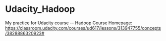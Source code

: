 # Udacity_Hadoop
My practice for Udacity course -- Hadoop
Course Homepage: https://classroom.udacity.com/courses/ud617/lessons/313947755/concepts/3828886320923#
